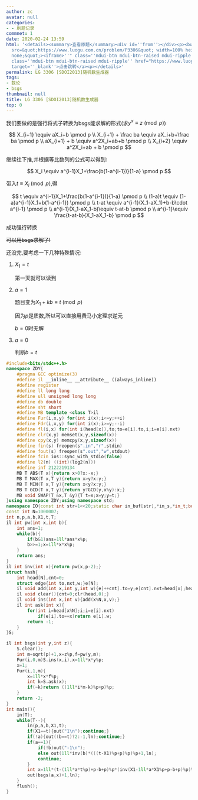 ```yaml
---
author: zc
avatar: null
categories:
- - 刷题记录
commnet: 1
date: 2020-02-24 13:59
html: '<details><summary>查看原题</summary><div id=''from''></div><p><button onclick="document.getElementById(''from'').innerHTML=''<iframe
  src=&quot;https://www.luogu.com.cn/problem/P3306&quot; width=100% height=800px style=&quot;border:
  none;&quot;><iframe>''" class=''mdui-btn mdui-btn-raised mdui-ripple''>点击加载</button><a
  class=''mdui-btn mdui-btn-raised mdui-ripple'' href="https://www.luogu.com.cn/problem/P3306"
  target=''_blank''>点击跳转</a><p></details>'
permalink: LG 3306 [SDOI2013]随机数生成器
tags:
- 数论
- bsgs
thumbnail: null
title: LG 3306 [SDOI2013]随机数生成器
top: 0
---
```

我们要做的是强行将式子转换为bsgs能求解的形式(求$y^x\equiv z \pmod p$)

$$
X_{i+1} \equiv aX_i+b \pmod p
\\
X_{i+1} + \frac ba \equiv aX_i+b+\frac ba \pmod p
\\
aX_{i+1} + b \equiv a^2X_i+ab+b \pmod p
\\
X_{i+2} \equiv a^2X_i+ab + b \pmod p
$$

继续往下推,并根据等比数列的公式可以得到:

$$
X_i \equiv a^{i-1}X_1+\frac{b(1-a^{i-1})}{1-a} \pmod p
$$

带入$t\equiv X_i \pmod p$,得

$$
t \equiv a^{i-1}X_1+\frac{b(1-a^{i-1})}{1-a} \pmod p
\\
(1-a)t \equiv (1-a)a^{i-1}X_1+b(1-a^{i-1}) \pmod p
\\
t-at \equiv a^{i-1}(X_1-aX_1)+b-b\cdot a^{i-1} \pmod p
\\
a^{i-1}(X_1-aX_1-b)\equiv t-at-b \pmod p
\\
a^{i-1}\equiv \frac{t-at-b}{X_1-aX_1-b} \pmod p
$$

成功强行转换

~~可以用bsgs求解了!~~

还没完,要考虑一下几种特殊情况: 

1. $X_1=t$
   
   第一天就可以读到
2. $a=1$
   
   题目变为$X_1+kb \equiv t \pmod p$

   因为$p$是质数,所以可以直接用费马小定理求逆元

   $b=0$时无解
3. $a=0$
   
   判断$b=t$
   
```cpp
#include<bits/stdc++.h>
namespace ZDY{
    #pragma GCC optimize(3)
    #define il __inline__ __attribute__ ((always_inline))
    #define register
    #define ll long long
    #define ull unsigned long long
    #define db double
    #define sht short
    #define MB template <class T>il
    #define Fur(i,x,y) for(int i(x);i<=y;++i)
    #define Fdr(i,x,y) for(int i(x);i>=y;--i)
    #define fl(i,x) for(int i(head[x]),to;to=e[i].to,i;i=e[i].nxt)
    #define clr(x,y) memset(x,y,sizeof(x))
    #define cpy(x,y) memcpy(x,y,sizeof(x))
    #define fin(s) freopen(s".in","r",stdin)
    #define fout(s) freopen(s".out","w",stdout)
    #define fcin ios::sync_with_stdio(false)
    #define l2(n) ((int)(log2(n)))
    #define inf 2122219134
    MB T ABS(T x){return x>0?x:-x;}
    MB T MAX(T x,T y){return x>y?x:y;}
    MB T MIN(T x,T y){return x<y?x:y;}
    MB T GCD(T x,T y){return y?GCD(y,x%y):x;}
    MB void SWAP(T &x,T &y){T t=x;x=y;y=t;}
}using namespace ZDY;using namespace std;
namespace IO{const int str=1<<20;static char in_buf[str],*in_s,*in_t;bool __=0;il char gc(){return (in_s==in_t)&&(in_t=(in_s=in_buf)+fread(in_buf,1,str,stdin)),in_s==in_t?EOF:*in_s++;}il void in(string &ch){ch.clear();if(__)return;char c;while((c=gc())!=EOF&&isspace(c));if(c==EOF){__=1;return;}ch+=c;while((c=gc())!=EOF&&!isspace(c))ch+=c;if(c==EOF)__=1;}il void in(char &ch){if(__)return;char c;while((c=gc())!=EOF&&isspace(c));if(c==EOF)__=1;else ch=c;}il void in(char *ch){*ch='\0';if(__)return;char c;while((c=gc())!=EOF&&isspace(c));if(c==EOF){__=1;return;}*ch=c;ch++;while((c=gc())!=EOF&&!isspace(c))*ch=c,ch++;if(c==EOF)__=1;*ch='\0';}template<typename T>il void in(T &x){if(__)return;char c=gc();bool f=0;while(c!=EOF&&(c<'0'||c>'9'))f^=(c=='-'),c=gc();if(c==EOF){__=1;return;}x=0;while(c!=EOF&&'0'<=c&&c<='9')x=x*10+c-48,c=gc();if(c==EOF)__=1;if(f)x=-x;}template<typename T,typename ... arr>il void in(T &x,arr & ... y){in(x),in(y...);}const char ln='\n';static char out_buf[str],*out_s=out_buf,*out_t=out_buf+str;il void flush(){fwrite(out_buf,1,out_s-out_buf,stdout);out_s=out_buf;}il void pt(char c){(out_s==out_t)?(fwrite(out_s=out_buf,1,str,stdout),*out_s++=c):(*out_s++=c);}il void out(const char* s){while(*s)pt(*s++);}il void out(char* s){while(*s)pt(*s++);}il void out(char c){pt(c);}il void out(string s){for(int i=0;s[i];i++)pt(s[i]);}template<typename T>il void out(T x){if(!x){pt('0');return;}if(x<0)pt('-'),x=-x;char a[50],t=0;while(x)a[t++]=x%10,x/= 10;while(t--)pt(a[t]+'0');}template<typename T,typename ... arr>il void out(T x,arr & ... y){out(x),out(y...);}}using namespace IO;
const int N=1000007;
int n,p,a,b,X1,t,T;
il int pw(int x,int b){
    int ans=1;
    while(b){
        if(b&1)ans=1ll*ans*x%p;
        b>>=1;x=1ll*x*x%p;
    }
    return ans;
}
il int inv(int x){return pw(x,p-2);}
struct hash{
    int head[N],cnt=0;
    struct edge{int to,nxt,w;}e[N];
    il void add(int x,int y,int w){e[++cnt].to=y;e[cnt].nxt=head[x];head[x]=cnt;e[cnt].w=w;}
    il void clear(){cnt=0;clr(head,0);}
    il void ins(int x,int v){add(x%N,x,v);}
    il int ask(int x){
        for(int i=head[x%N];i;i=e[i].nxt)
            if(e[i].to==x)return e[i].w;
        return -1;
    }
}S;

il int bsgs(int y,int z){
    S.clear();
    int m=sqrt(p)+1,x=z%p,f=pw(y,m);
    Fur(i,0,m)S.ins(x,i),x=1ll*x*y%p;
    x=1;
    Fur(i,1,m){
        x=1ll*x*f%p;
        int k=S.ask(x);
        if(~k)return ((1ll*i*m-k)%p+p)%p;
    }
    return -2;
}
int main(){
    in(T);
    while(T--){
        in(p,a,b,X1,t);
        if(X1==t){out("1\n");continue;}
        if(!a){out((b==t)?2:-1,ln);continue;}
        if(a==1){
            if(!b)out("-1\n");
            else out(1ll*inv(b)*(((t-X1)%p+p)%p)%p+1,ln);
            continue;
        }
        int x=1ll*(t-(1ll*a*t%p)+p-b+p)%p*(inv(X1-1ll*a*X1%p+p-b+p)%p)%p;
        out(bsgs(a,x)+1,ln);
    }
    flush();
}
```

